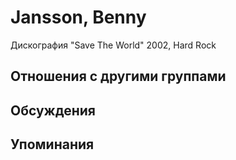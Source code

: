 # Jansson, Benny

Дискография
"Save The World" 2002, Hard Rock

## Отношения с другими группами


## Обсуждения


## Упоминания

